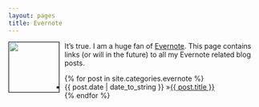 ```yaml
---
layout: pages
title: Evernote
---
```


<a href="http://www.stevencombs.com/images/design/evernote.svg"><img style="margin-right: 10px; margin-bottom: 10px;" src="http://www.stevencombs.com/images/design/evernote.svg" border='1px' align="left" width="100px" /></a>It’s true. I am a huge fan of [Evernote](https://www.evernote.com/referral/Registration.action?uid=33239&sig=4da3897d067e65f5e7cc3c59c00fddb7). This page contains links (or will in the future) to all my Evernote related blog posts.

<ul id="blog-posts" class="posts">
{% for post in site.categories.evernote %}
    <li><span>{{ post.date | date_to_string }} &raquo;</span><a href="{{ post.url }}">{{ post.title }}</a></li>
{% endfor %}
</ul>
